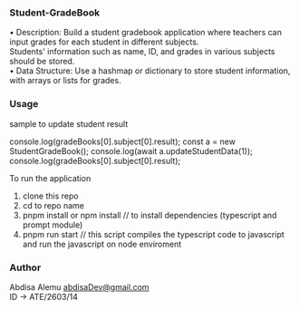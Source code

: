 ### Student-GradeBook

• Description: Build a student gradebook application where teachers can input grades for each student in different subjects. <br />
               Students' information such as name, ID, and grades in various subjects should be stored. <br />
• Data Structure: Use a hashmap or dictionary to store student information, with arrays or lists for grades. <br />

### Usage
sample to update student result

console.log(gradeBooks[0].subject[0].result);
const a = new StudentGradeBook();
console.log(await a.updateStudentData(1));
console.log(gradeBooks[0].subject[0].result);

To run the application
1. clone this repo
2. cd to repo name
3. pnpm install or npm install // to install dependencies (typescript and prompt module)
4. pnpm run start // this script compiles the typescript code to javascript and run the javascript on node enviroment

### Author
Abdisa Alemu <abdisaDev@gmail.com> <br />
ID -> ATE/2603/14
